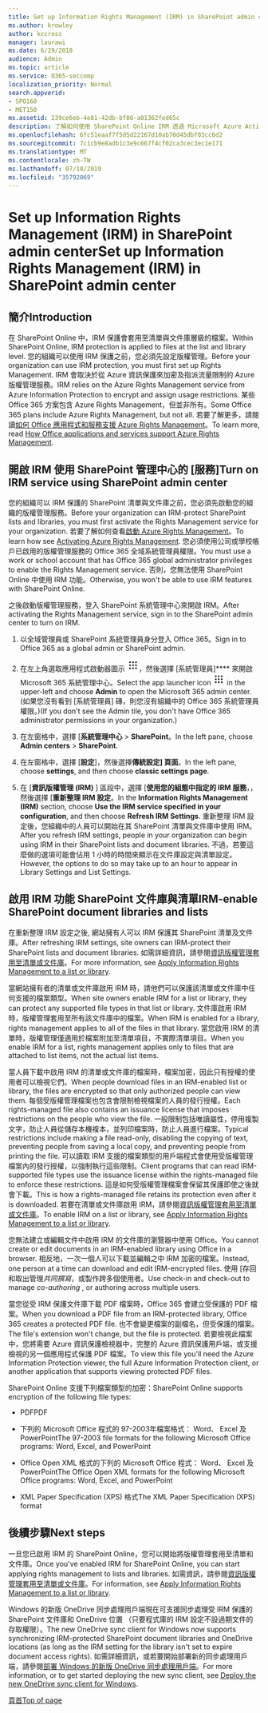 ```yaml
---
title: Set up Information Rights Management (IRM) in SharePoint admin center
ms.author: krowley
author: kccross
manager: laurawi
ms.date: 6/29/2018
audience: Admin
ms.topic: article
ms.service: O365-seccomp
localization_priority: Normal
search.appverid:
- SPO160
- MET150
ms.assetid: 239ce6eb-4e81-42db-bf86-a01362fed65c
description: 了解如何使用 SharePoint Online IRM 透過 Microsoft Azure Active Directory Rights Management Services (RMS) 來保護 SharePoint 清單與文件庫。
ms.openlocfilehash: 6fc51eaaf7f5d5d22167d10ab70d45dbf03cc6d2
ms.sourcegitcommit: 7c1cb9e8adb1c3e9c667f4cf02ca3cec3ec1e171
ms.translationtype: MT
ms.contentlocale: zh-TW
ms.lasthandoff: 07/18/2019
ms.locfileid: "35792069"
---
```

# <a name="set-up-information-rights-management-irm-in-sharepoint-admin-center"></a><span data-ttu-id="78ed0-103">Set up Information Rights Management (IRM) in SharePoint admin center</span><span class="sxs-lookup"><span data-stu-id="78ed0-103">Set up Information Rights Management (IRM) in SharePoint admin center</span></span>

## <a name="introduction"></a><span data-ttu-id="78ed0-104">簡介</span><span class="sxs-lookup"><span data-stu-id="78ed0-104">Introduction</span></span>

<span data-ttu-id="78ed0-105">在 SharePoint Online 中，IRM 保護會套用至清單與文件庫層級的檔案。</span><span class="sxs-lookup"><span data-stu-id="78ed0-105">Within SharePoint Online, IRM protection is applied to files at the list and library level.</span></span> <span data-ttu-id="78ed0-106">您的組織可以使用 IRM 保護之前，您必須先設定版權管理。</span><span class="sxs-lookup"><span data-stu-id="78ed0-106">Before your organization can use IRM protection, you must first set up Rights Management.</span></span> <span data-ttu-id="78ed0-107">IRM 會取決於從 Azure 資訊保護來加密及指派流量限制的 Azure 版權管理服務。</span><span class="sxs-lookup"><span data-stu-id="78ed0-107">IRM relies on the Azure Rights Management service from Azure Information Protection to encrypt and assign usage restrictions.</span></span> <span data-ttu-id="78ed0-108">某些 Office 365 方案包含 Azure Rights Management，但並非所有。</span><span class="sxs-lookup"><span data-stu-id="78ed0-108">Some Office 365 plans include Azure Rights Management, but not all.</span></span> <span data-ttu-id="78ed0-109">若要了解更多，請閱讀[如何 Office 應用程式和服務支援 Azure Rights Management](https://docs.microsoft.com/azure/information-protection/understand-explore/office-apps-services-support)。</span><span class="sxs-lookup"><span data-stu-id="78ed0-109">To learn more, read [How Office applications and services support Azure Rights Management](https://docs.microsoft.com/azure/information-protection/understand-explore/office-apps-services-support).</span></span>
  
## <a name="turn-on-irm-service-using-sharepoint-admin-center"></a><span data-ttu-id="78ed0-110">開啟 IRM 使用 SharePoint 管理中心的 [服務]</span><span class="sxs-lookup"><span data-stu-id="78ed0-110">Turn on IRM service using SharePoint admin center</span></span>

<span data-ttu-id="78ed0-111">您的組織可以 IRM 保護的 SharePoint 清單與文件庫之前，您必須先啟動您的組織的版權管理服務。</span><span class="sxs-lookup"><span data-stu-id="78ed0-111">Before your organization can IRM-protect SharePoint lists and libraries, you must first activate the Rights Management service for your organization.</span></span> <span data-ttu-id="78ed0-112">若要了解如何查看[啟動 Azure Rights Management](https://docs.microsoft.com/information-protection/deploy-use/activate-service)。</span><span class="sxs-lookup"><span data-stu-id="78ed0-112">To learn how see [Activating Azure Rights Management](https://docs.microsoft.com/information-protection/deploy-use/activate-service).</span></span> <span data-ttu-id="78ed0-113">您必須使用公司或學校帳戶已啟用的版權管理服務的 Office 365 全域系統管理員權限。</span><span class="sxs-lookup"><span data-stu-id="78ed0-113">You must use a work or school account that has Office 365 global administrator privileges to enable the Rights Management service.</span></span> <span data-ttu-id="78ed0-114">否則，您無法使用 SharePoint Online 中使用 IRM 功能。</span><span class="sxs-lookup"><span data-stu-id="78ed0-114">Otherwise, you won't be able to use IRM features with SharePoint Online.</span></span>
  
<span data-ttu-id="78ed0-115">之後啟動版權管理服務，登入 SharePoint 系統管理中心來開啟 IRM。</span><span class="sxs-lookup"><span data-stu-id="78ed0-115">After activating the Rights Management service, sign in to the SharePoint admin center to turn on IRM.</span></span>
  
1. <span data-ttu-id="78ed0-116">以全域管理員或 SharePoint 系統管理員身分登入 Office 365。</span><span class="sxs-lookup"><span data-stu-id="78ed0-116">Sign in to Office 365 as a global admin or SharePoint admin.</span></span>
    
2. <span data-ttu-id="78ed0-117">在左上角選取應用程式啟動器圖示 ![Office 365 中的應用程式啟動器圖示](media/e5aee650-c566-4100-aaad-4cc2355d909f.png)，然後選擇 [系統管理員]\*\*\*\* 來開啟 Microsoft 365 系統管理中心。</span><span class="sxs-lookup"><span data-stu-id="78ed0-117">Select the app launcher icon ![The app launcher icon in Office 365](media/e5aee650-c566-4100-aaad-4cc2355d909f.png) in the upper-left and choose **Admin** to open the Microsoft 365 admin center.</span></span> <span data-ttu-id="78ed0-118">(如果您沒有看到 [系統管理員] 磚，則您沒有組織中的 Office 365 系統管理員權限。)</span><span class="sxs-lookup"><span data-stu-id="78ed0-118">(If you don't see the Admin tile, you don't have Office 365 administrator permissions in your organization.)</span></span> 
    
3. <span data-ttu-id="78ed0-119">在左窗格中，選擇 [**系統管理中心** \> **SharePoint**。</span><span class="sxs-lookup"><span data-stu-id="78ed0-119">In the left pane, choose **Admin centers** \> **SharePoint**.</span></span>
    
4. <span data-ttu-id="78ed0-120">在左窗格中，選擇 [**設定**]，然後選擇**傳統設定] 頁面**。</span><span class="sxs-lookup"><span data-stu-id="78ed0-120">In the left pane, choose **settings**, and then choose **classic settings page**.</span></span>
    
5. <span data-ttu-id="78ed0-121">在 [**資訊版權管理 (IRM)** ] 區段中，選擇 [**使用您的組態中指定的 IRM 服務**，，然後選擇 [**重新整理 IRM 設定**。</span><span class="sxs-lookup"><span data-stu-id="78ed0-121">In the **Information Rights Management (IRM)** section, choose **Use the IRM service specified in your configuration**, and then choose **Refresh IRM Settings**.</span></span> <span data-ttu-id="78ed0-122">重新整理 IRM 設定後，您組織中的人員可以開始在其 SharePoint 清單與文件庫中使用 IRM。</span><span class="sxs-lookup"><span data-stu-id="78ed0-122">After you refresh IRM settings, people in your organization can begin using IRM in their SharePoint lists and document libraries.</span></span> <span data-ttu-id="78ed0-123">不過，若要這麼做的選項可能會佔用 1 小時的時間來顯示在文件庫設定與清單設定。</span><span class="sxs-lookup"><span data-stu-id="78ed0-123">However, the options to do so may take up to an hour to appear in Library Settings and List Settings.</span></span>
    
## <a name="irm-enable-sharepoint-document-libraries-and-lists"></a><span data-ttu-id="78ed0-124">啟用 IRM 功能 SharePoint 文件庫與清單</span><span class="sxs-lookup"><span data-stu-id="78ed0-124">IRM-enable SharePoint document libraries and lists</span></span>
<span data-ttu-id="78ed0-125"><a name="__toc220831191"> </a></span><span class="sxs-lookup"><span data-stu-id="78ed0-125"></span></span>

<span data-ttu-id="78ed0-126">在重新整理 IRM 設定之後, 網站擁有人可以 IRM 保護其 SharePoint 清單及文件庫。</span><span class="sxs-lookup"><span data-stu-id="78ed0-126">After refreshing IRM settings, site owners can IRM-protect their SharePoint lists and document libraries.</span></span> <span data-ttu-id="78ed0-127">如需詳細資訊，請參閱[資訊版權管理套用至清單或文件庫](apply-irm-to-a-list-or-library.md)。</span><span class="sxs-lookup"><span data-stu-id="78ed0-127">For more information, see [Apply Information Rights Management to a list or library](apply-irm-to-a-list-or-library.md).</span></span>
  
<span data-ttu-id="78ed0-128">當網站擁有者的清單或文件庫啟用 IRM 時，請他們可以保護該清單或文件庫中任何支援的檔案類型。</span><span class="sxs-lookup"><span data-stu-id="78ed0-128">When site owners enable IRM for a list or library, they can protect any supported file types in that list or library.</span></span> <span data-ttu-id="78ed0-129">文件庫啟用 IRM 時，版權管理套用至所有該文件庫中的檔案。</span><span class="sxs-lookup"><span data-stu-id="78ed0-129">When IRM is enabled for a library, rights management applies to all of the files in that library.</span></span> <span data-ttu-id="78ed0-130">當您啟用 IRM 的清單時，版權管理僅適用於檔案附加至清單項目，不實際清單項目。</span><span class="sxs-lookup"><span data-stu-id="78ed0-130">When you enable IRM for a list, rights management applies only to files that are attached to list items, not the actual list items.</span></span>
  
<span data-ttu-id="78ed0-131">當人員下載中啟用 IRM 的清單或文件庫的檔案時，檔案加密，因此只有授權的使用者可以檢視它們。</span><span class="sxs-lookup"><span data-stu-id="78ed0-131">When people download files in an IRM-enabled list or library, the files are encrypted so that only authorized people can view them.</span></span> <span data-ttu-id="78ed0-132">每個受版權管理檔案也包含會限制檢視檔案的人員的發行授權。</span><span class="sxs-lookup"><span data-stu-id="78ed0-132">Each rights-managed file also contains an issuance license that imposes restrictions on the people who view the file.</span></span> <span data-ttu-id="78ed0-133">一般限制包括唯讀屬性，停用複製文字，防止人員從儲存本機複本，並列印檔案時，防止人員進行檔案。</span><span class="sxs-lookup"><span data-stu-id="78ed0-133">Typical restrictions include making a file read-only, disabling the copying of text, preventing people from saving a local copy, and preventing people from printing the file.</span></span> <span data-ttu-id="78ed0-134">可以讀取 IRM 支援的檔案類型的用戶端程式會使用受版權管理檔案內的發行授權，以強制執行這些限制。</span><span class="sxs-lookup"><span data-stu-id="78ed0-134">Client programs that can read IRM-supported file types use the issuance license within the rights-managed file to enforce these restrictions.</span></span> <span data-ttu-id="78ed0-135">這是如何受版權管理檔案會保留其保護即使之後就會下載。</span><span class="sxs-lookup"><span data-stu-id="78ed0-135">This is how a rights-managed file retains its protection even after it is downloaded.</span></span> <span data-ttu-id="78ed0-136">若要在清單或文件庫啟用 IRM，請參閱[資訊版權管理套用至清單或文件庫](apply-irm-to-a-list-or-library.md)。</span><span class="sxs-lookup"><span data-stu-id="78ed0-136">To enable IRM on a list or library, see [Apply Information Rights Management to a list or library](apply-irm-to-a-list-or-library.md).</span></span>
  
<span data-ttu-id="78ed0-137">您無法建立或編輯文件中啟用 IRM 的文件庫的瀏覽器中使用 Office。</span><span class="sxs-lookup"><span data-stu-id="78ed0-137">You cannot create or edit documents in an IRM-enabled library using Office in a browser.</span></span> <span data-ttu-id="78ed0-138">相反地，一次一個人可以下載並編輯之中 IRM 加密的檔案。</span><span class="sxs-lookup"><span data-stu-id="78ed0-138">Instead, one person at a time can download and edit IRM-encrypted files.</span></span> <span data-ttu-id="78ed0-139">使用 [存回和取出管理*共同撰寫*，或製作跨多個使用者。</span><span class="sxs-lookup"><span data-stu-id="78ed0-139">Use check-in and check-out to manage  *co-authoring*  , or authoring across multiple users.</span></span> 
  
<span data-ttu-id="78ed0-140">當您從受 IRM 保護文件庫下載 PDF 檔案時，Office 365 會建立受保護的 PDF 檔案。</span><span class="sxs-lookup"><span data-stu-id="78ed0-140">When you download a PDF file from an IRM-protected library, Office 365 creates a protected PDF file.</span></span> <span data-ttu-id="78ed0-141">也不會變更檔案的副檔名，但受保護的檔案。</span><span class="sxs-lookup"><span data-stu-id="78ed0-141">The file's extension won't change, but the file is protected.</span></span> <span data-ttu-id="78ed0-142">若要檢視此檔案中，您將需要 Azure 資訊保護檢視器中，完整的 Azure 資訊保護用戶端，或支援檢視的另一個應用程式保護 PDF 檔案。</span><span class="sxs-lookup"><span data-stu-id="78ed0-142">To view this file you'll need the Azure Information Protection viewer, the full Azure Information Protection client, or another application that supports viewing protected PDF files.</span></span> 
  
<span data-ttu-id="78ed0-143">SharePoint Online 支援下列檔案類型的加密：</span><span class="sxs-lookup"><span data-stu-id="78ed0-143">SharePoint Online supports encryption of the following file types:</span></span>
  
- <span data-ttu-id="78ed0-144">PDF</span><span class="sxs-lookup"><span data-stu-id="78ed0-144">PDF</span></span>
    
- <span data-ttu-id="78ed0-145">下列的 Microsoft Office 程式的 97-2003年檔案格式： Word、 Excel 及 PowerPoint</span><span class="sxs-lookup"><span data-stu-id="78ed0-145">The 97-2003 file formats for the following Microsoft Office programs: Word, Excel, and PowerPoint</span></span>
    
- <span data-ttu-id="78ed0-146">Office Open XML 格式的下列的 Microsoft Office 程式： Word、 Excel 及 PowerPoint</span><span class="sxs-lookup"><span data-stu-id="78ed0-146">The Office Open XML formats for the following Microsoft Office programs: Word, Excel, and PowerPoint</span></span>
    
- <span data-ttu-id="78ed0-147">XML Paper Specification (XPS) 格式</span><span class="sxs-lookup"><span data-stu-id="78ed0-147">The XML Paper Specification (XPS) format</span></span>
    
## <a name="next-steps"></a><span data-ttu-id="78ed0-148">後續步驟</span><span class="sxs-lookup"><span data-stu-id="78ed0-148">Next steps</span></span>
<span data-ttu-id="78ed0-149"><a name="__toc220831191"> </a></span><span class="sxs-lookup"><span data-stu-id="78ed0-149"></span></span>

<span data-ttu-id="78ed0-150">一旦您已啟用 IRM 的 SharePoint Online，您可以開始將版權管理套用至清單和文件庫。</span><span class="sxs-lookup"><span data-stu-id="78ed0-150">Once you've enabled IRM for SharePoint Online, you can start applying rights management to lists and libraries.</span></span> <span data-ttu-id="78ed0-151">如需資訊，請參閱[資訊版權管理套用至清單或文件庫](apply-irm-to-a-list-or-library.md)。</span><span class="sxs-lookup"><span data-stu-id="78ed0-151">For information, see [Apply Information Rights Management to a list or library](apply-irm-to-a-list-or-library.md).</span></span>
  
<span data-ttu-id="78ed0-152">Windows 的新版 OneDrive 同步處理用戶端現在可支援同步處理受 IRM 保護的 SharePoint 文件庫和 OneDrive 位置 （只要程式庫的 IRM 設定不設過期文件的存取權限）。</span><span class="sxs-lookup"><span data-stu-id="78ed0-152">The new OneDrive sync client for Windows now supports synchronizing IRM-protected SharePoint document libraries and OneDrive locations (as long as the IRM setting for the library isn't set to expire document access rights).</span></span> <span data-ttu-id="78ed0-153">如需詳細資訊，或若要開始部署新的同步處理用戶端，請參閱[部署 Windows 的新版 OneDrive 同步處理用戶端](https://support.office.com/article/3f3a511c-30c6-404a-98bf-76f95c519668)。</span><span class="sxs-lookup"><span data-stu-id="78ed0-153">For more information, or to get started deploying the new sync client, see [Deploy the new OneDrive sync client for Windows](https://support.office.com/article/3f3a511c-30c6-404a-98bf-76f95c519668).</span></span>
  
[<span data-ttu-id="78ed0-154">頁首</span><span class="sxs-lookup"><span data-stu-id="78ed0-154">Top of page</span></span>](#introduction)  

